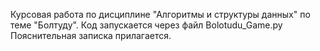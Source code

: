 Курсовая работа по дисциплине "Алгоритмы и структуры данных" по теме "Болтуду".
Код запускается через файл Bolotudu_Game.py
Пояснительная записка прилагается.
